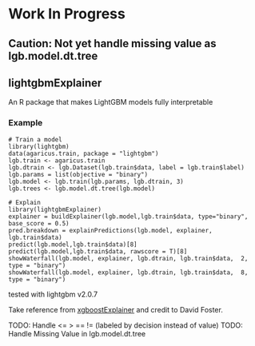 # Work In Progress

## Caution: Not yet handle missing value as lgb.model.dt.tree

## lightgbmExplainer
An R package that makes LightGBM models fully interpretable

### Example 
```
# Train a model
library(lightgbm)
data(agaricus.train, package = "lightgbm")
lgb.train <- agaricus.train
lgb.dtrain <- lgb.Dataset(lgb.train$data, label = lgb.train$label)
lgb.params = list(objective = "binary")
lgb.model <- lgb.train(lgb.params, lgb.dtrain, 3)
lgb.trees <- lgb.model.dt.tree(lgb.model)

# Explain
library(lightgbmExplainer)
explainer = buildExplainer(lgb.model,lgb.train$data, type="binary", base_score = 0.5)
pred.breakdown = explainPredictions(lgb.model, explainer, lgb.train$data)
predict(lgb.model,lgb.train$data)[8]
predict(lgb.model,lgb.train$data, rawscore = T)[8]
showWaterfall(lgb.model, explainer, lgb.dtrain, lgb.train$data,  2, type = "binary")
showWaterfall(lgb.model, explainer, lgb.dtrain, lgb.train$data,  8, type = "binary")
```

tested with lightgbm v2.0.7

Take reference from [xgboostExplainer](https://github.com/AppliedDataSciencePartners/xgboostExplainer) and credit to David Foster.

TODO: Handle <= > == != (labeled by decision instead of value)
TODO: Handle Missing Value in lgb.model.dt.tree
